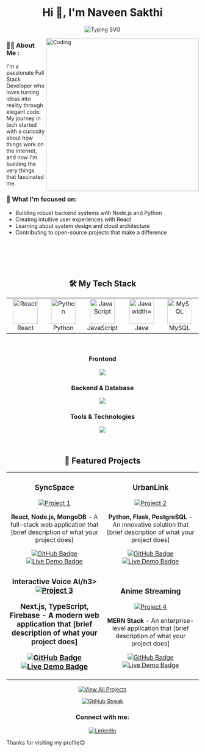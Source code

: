 <h1 align="center">Hi 👋, I'm Naveen Sakthi</h1>

<p align="center">
  <img src="https://readme-typing-svg.herokuapp.com?font=Fira+Code&pause=1000&color=2196F3&center=true&vCenter=true&width=435&lines=Full+Stack+Developer;Open+Source+Enthusiast;Always+learning+new+things" alt="Typing SVG" />
</p>

<div>
  <img align="right" alt="Coding" width="400" src="https://user-images.githubusercontent.com/74038190/229223263-cf2e4b07-2615-4f87-9c38-e37600f8381a.gif">
</div>

### 👨‍💻 About Me :

I'm a passionate Full Stack Developer who loves turning ideas into reality through elegant code. My journey in tech started with a curiosity about how things work on the internet, and now I'm building the very things that fascinated me.


### 🎯 What I'm focused on:
- Building robust backend systems with Node.js and Python
- Creating intuitive user experiences with React
- Learning about system design and cloud architecture
- Contributing to open-source projects that make a difference

<br/>
<br/>
<br/>
<br/>
<h2 align="center">🛠️ My Tech Stack</h2>

<table align="center">
  <tr>
    <td align="center" width="96">
      <img src="https://techstack-generator.vercel.app/react-icon.svg" alt="React" width="65" height="65" />
      <br>React
    </td>
    <td align="center" width="96">
      <img src="https://techstack-generator.vercel.app/python-icon.svg" alt="Python" width="65" height="65" />
      <br>Python
    </td>
    <td align="center" width="96">
      <img src="https://techstack-generator.vercel.app/js-icon.svg" alt="JavaScript" width="65" height="65" />
      <br>JavaScript
    </td>
    <td align="center" width="96">
      <img src="https://techstack-generator.vercel.app/java-icon.svg" alt="Java width="65" height="65" />
      <br>Java
    </td>
    <td align="center" width="96">
      <img src="https://techstack-generator.vercel.app/mysql-icon.svg" alt="MySQL" width="65" height="65" />
      <br>MySQL
    </td>
  </tr>
</table>

<br>

<h3 align="center">Frontend</h3>
<p align="center">
  <a href="https://skillicons.dev">
    <img src="https://skillicons.dev/icons?i=html,css,sass,tailwind,react,typescript,redux" />
  </a>
</p>

<h3 align="center">Backend & Database</h3>
<p align="center">
  <a href="https://skillicons.dev">
    <img src="https://skillicons.dev/icons?i=nodejs,express,mongodb,postgresql,firebase" />
  </a>
</p>

<h3 align="center">Tools & Technologies</h3>
<p align="center">
  <a href="https://skillicons.dev">
    <img src="https://skillicons.dev/icons?i=git,docker,aws,vscode,figma" />
  </a>
</p>

<br>

<h2 align="center">🚀 Featured Projects</h2>

<div align="center">
  <table>
    <tr>
      <td width="50%">
        <h3 align="center">SyncSpace</h3>
        <div align="center">
          <a href="https://github.com/naveendgp/SyncSpace" target="_blank">
            <img src="https://github-readme-stats.vercel.app/api/pin/?username=naveendgp&repo=SyncSpace&theme=tokyonight&hide_border=true" alt="Project 1"/>
          </a>
          <p><strong>React, Node.js, MongoDB</strong> - A full-stack web application that [brief description of what your project does]</p>
          <div>
            <a href="https://github.com/naveendgp/SyncSpace" target="_blank">
              <img src="https://img.shields.io/badge/Code-000000?style=for-the-badge&logo=github&logoColor=white" alt="GitHub Badge"/>
            </a>
            <a href="https://project1-demo.com" target="_blank">
              <img src="https://img.shields.io/badge/Live-FF0000?style=for-the-badge&logo=google-chrome&logoColor=white" alt="Live Demo Badge"/>
            </a>
          </div>
        </div>
      </td>
      <td width="50%">
        <h3 align="center">UrbanLink</h3>
        <div align="center">
          <a href="https://github.com/naveendgp/UrbanLink" target="_blank">
            <img src="https://github-readme-stats.vercel.app/api/pin/?username=naveendgp&repo=UrbanLink&theme=tokyonight&hide_border=true" alt="Project 2"/>
          </a>
          <p><strong>Python, Flask, PostgreSQL</strong> - An innovative solution that [brief description of what your project does]</p>
          <div>
            <a href="https://github.com/naveendgp/UrbanLink" target="_blank">
              <img src="https://img.shields.io/badge/Code-000000?style=for-the-badge&logo=github&logoColor=white" alt="GitHub Badge"/>
            </a>
            <a href="https://project2-demo.com" target="_blank">
              <img src="https://img.shields.io/badge/Live-FF0000?style=for-the-badge&logo=google-chrome&logoColor=white" alt="Live Demo Badge"/>
            </a>
          </div>
        </div>
      </td>
    </tr>
    <tr>
      <td width="50%">
        <h3 align="center">Interactive Voice AI/h3>
        <div align="center">
          <a href="https://github.com/naveendgp/Inetractive-Voice-Response" target="_blank">
            <img src="https://github-readme-stats.vercel.app/api/pin/?naveendgp=Inetractive-Voice-Response&repo=project3&theme=tokyonight&hide_border=true" alt="Project 3"/>
          </a>
          <p><strong>Next.js, TypeScript, Firebase</strong> - A modern web application that [brief description of what your project does]</p>
          <div>
            <a href="https://github.com/naveendgp/Inetractive-Voice-Response" target="_blank">
              <img src="https://img.shields.io/badge/Code-000000?style=for-the-badge&logo=github&logoColor=white" alt="GitHub Badge"/>
            </a>
            <a href="https://project3-demo.com" target="_blank">
              <img src="https://img.shields.io/badge/Live-FF0000?style=for-the-badge&logo=google-chrome&logoColor=white" alt="Live Demo Badge"/>
            </a>
          </div>
        </div>
      </td>
      <td width="50%">
        <h3 align="center">Anime Streaming</h3>
        <div align="center">
          <a href="https://github.com/naveendgp/Anime-OTT" target="_blank">
            <img src="https://github-readme-stats.vercel.app/api/pin/?username=naveendgp&repo=Anime-OTT&theme=tokyonight&hide_border=true" alt="Project 4"/>
          </a>
          <p><strong>MERN Stack</strong> - An enterprise-level application that [brief description of what your project does]</p>
          <div>
            <a href="https://github.com/naveendgp/Anime-OTT" target="_blank">
              <img src="https://img.shields.io/badge/Code-000000?style=for-the-badge&logo=github&logoColor=white" alt="GitHub Badge"/>
            </a>
            <a href="https://project4-demo.com" target="_blank">
              <img src="https://img.shields.io/badge/Live-FF0000?style=for-the-badge&logo=google-chrome&logoColor=white" alt="Live Demo Badge"/>
            </a>
          </div>
        </div>
      </td>
    </tr>
  </table>
</div>

<p align="center">
  <a href="https://github.com/naveendgp?tab=repositories" target="_blank">
    <img src="https://img.shields.io/badge/View%20All%20Projects-1f425f?style=for-the-badge&logo=github&logoColor=white" alt="View All Projects"/>
  </a>
</p>

<p align="center">
<a href="https://git.io/streak-stats"><img src="https://github-readme-streak-stats.herokuapp.com?user=naveendgp&theme=github-dark-blue" alt="GitHub Streak" /></a>
</p>
<h3 align="center">Connect with me:</h3>
<p align="center">
  <a href="https://www.linkedin.com/in/naveen-sakthi-734397259/" target="_blank">
    <img src="https://img.shields.io/badge/LinkedIn-0077B5?style=for-the-badge&logo=linkedin&logoColor=white" alt="LinkedIn" />
  </a>
</p>
<p>Thanks for visiting my profile😊</p>
